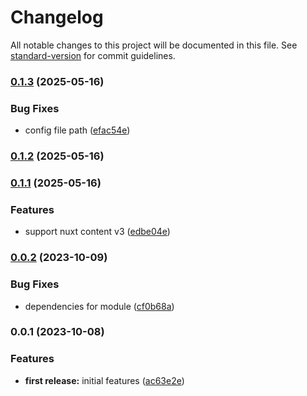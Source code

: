 # Changelog

All notable changes to this project will be documented in this file. See [standard-version](https://github.com/conventional-changelog/standard-version) for commit guidelines.

### [0.1.3](https://github.com/chrisrickenbacher/nuxt-static-signage/compare/v0.1.2...v0.1.3) (2025-05-16)


### Bug Fixes

* config file path ([efac54e](https://github.com/chrisrickenbacher/nuxt-static-signage/commit/efac54edf7062dfaa79c6cce8dd52bcd48e302a8))

### [0.1.2](https://github.com/chrisrickenbacher/nuxt-static-signage/compare/v0.1.1...v0.1.2) (2025-05-16)

### [0.1.1](https://github.com/chrisrickenbacher/nuxt-static-signage/compare/v0.0.2...v0.1.1) (2025-05-16)


### Features

* support nuxt content v3 ([edbe04e](https://github.com/chrisrickenbacher/nuxt-static-signage/commit/edbe04ece3abf0e1e00f035f1bb9899b2987d17c))

### [0.0.2](https://github.com/chrisrickenbacher/nuxt-static-signage/compare/v0.0.1...v0.0.2) (2023-10-09)


### Bug Fixes

* dependencies for module ([cf0b68a](https://github.com/chrisrickenbacher/nuxt-static-signage/commit/cf0b68a7859fc3a888ec659fb1ff5c7c7487c369))

### 0.0.1 (2023-10-08)


### Features

* **first release:** initial features ([ac63e2e](https://github.com/chrisrickenbacher/nuxt-static-signage/commit/ac63e2e6d997ada27242da63e835514fd0f68fcc))
